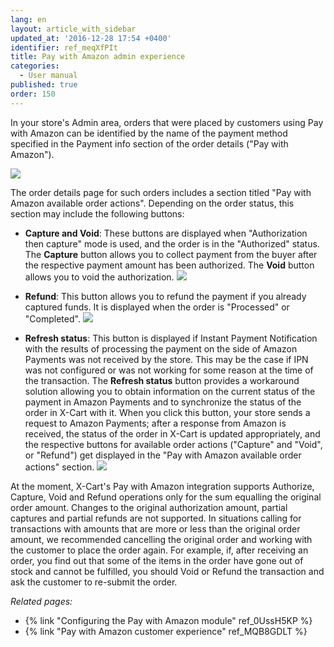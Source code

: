 ```yaml
---
lang: en
layout: article_with_sidebar
updated_at: '2016-12-28 17:54 +0400'
identifier: ref_meqXfPIt
title: Pay with Amazon admin experience
categories:
  - User manual
published: true
order: 150
---
```



In your store's Admin area, orders that were placed by customers using Pay with Amazon can be identified by the name of the payment method specified in the Payment info section of the order details ("Pay with Amazon").

![]({{site.baseurl}}/attachments/7504753/7602408.png)

The order details page for such orders includes a section titled "Pay with Amazon available order actions". Depending on the order status, this section may include the following buttons:

*   **Capture and Void**: These buttons are displayed when "Authorization then capture" mode is used, and the order is in the "Authorized" status. The **Capture** button allows you to collect payment from the buyer after the respective payment amount has been authorized. The **Void** button allows you to void the authorization.
    ![]({{site.baseurl}}/attachments/7504753/7602405.png)
*   **Refund**: This button allows you to refund the payment if you already captured funds. It is displayed when the order is "Processed" or "Completed".
    ![]({{site.baseurl}}/attachments/7504753/7602406.png)

*   **Refresh status**: This button is displayed if Instant Payment Notification with the results of processing the payment on the side of Amazon Payments was not received by the store. This may be the case if IPN was not configured or was not working for some reason at the time of the transaction. The **Refresh status** button provides a workaround solution allowing you to obtain information on the current status of the payment in Amazon Payments and to synchronize the status of the order in X-Cart with it. When you click this button, your store sends a request to Amazon Payments; after a response from Amazon is received, the status of the order in X-Cart is updated appropriately, and the respective buttons for available order actions ("Capture" and "Void", or "Refund") get displayed in the "Pay with Amazon available order actions" section.
    ![]({{site.baseurl}}/attachments/7504753/7602407.png)

At the moment, X-Cart's Pay with Amazon integration supports Authorize, Capture, Void and Refund operations only for the sum equalling the original order amount. Changes to the original authorization amount, partial captures and partial refunds are not supported. In situations calling for transactions with amounts that are more or less than the original order amount, we recommended cancelling the original order and working with the customer to place the order again. For example, if, after receiving an order, you find out that some of the items in the order have gone out of stock and cannot be fulfilled, you should Void or Refund the transaction and ask the customer to re-submit the order. 

_Related pages:_

*   {% link "Configuring the Pay with Amazon module" ref_0UssH5KP %}
*   {% link "Pay with Amazon customer experience" ref_MQB8GDLT %}


